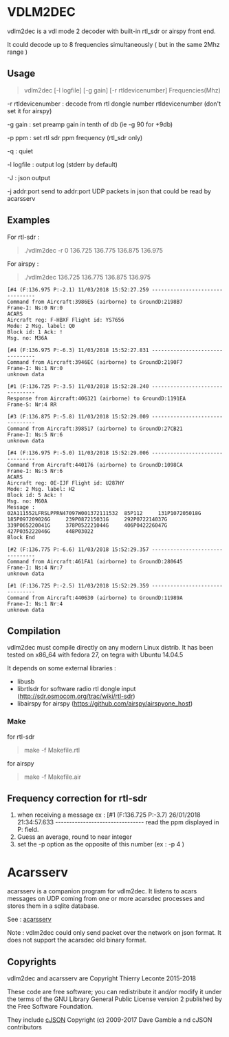 # VDLM2DEC
vdlm2dec is a vdl mode 2 decoder with built-in rtl_sdr or airspy front end.

It could decode up to 8 frequencies simultaneously ( but in the same 2Mhz range )

## Usage
> vdlm2dec  [-l logfile]  [-g gain] [-r rtldevicenumber]  Frequencies(Mhz)

 -r rtldevicenumber :	decode from rtl dongle number rtldevicenumber (don't set it for airspy)
 
 -g gain :		set preamp gain in tenth of db (ie -g 90 for +9db)

 -p ppm :		set rtl sdr ppm frequency (rtl_sdr only)

 -q :			quiet
 
 -l logfile :		output log (stderr by default)

 -J :			json output

 -j addr:port		send to addr:port UDP packets in json that could be read by acarsserv

 
## Examples
For rtl-sdr :
> ./vdlm2dec -r 0 136.725 136.775 136.875 136.975 

For airspy :
> ./vdlm2dec 136.725 136.775 136.875 136.975 

    [#4 (F:136.975 P:-2.1) 11/03/2018 15:52:27.259 --------------------------------
    Command from Aircraft:3986E5 (airborne) to GroundD:2198B7 
    Frame-I: Ns:0 Nr:0
    ACARS
    Aircraft reg: F-HBXF Flight id: YS7656
    Mode: 2 Msg. label: Q0
    Block id: 1 Ack: !
    Msg. no: M36A
    
    [#4 (F:136.975 P:-6.3) 11/03/2018 15:52:27.831 --------------------------------
    Command from Aircraft:3946EC (airborne) to GroundD:2190F7 
    Frame-I: Ns:1 Nr:0
    unknown data
    
    [#1 (F:136.725 P:-3.5) 11/03/2018 15:52:28.240 --------------------------------
    Response from Aircraft:406321 (airborne) to GroundD:1191EA 
    Frame-S: Nr:4 RR
    
    [#3 (F:136.875 P:-5.8) 11/03/2018 15:52:29.009 --------------------------------
    Command from Aircraft:398517 (airborne) to GroundD:27CB21 
    Frame-I: Ns:5 Nr:6
    unknown data
    
    [#4 (F:136.975 P:-5.0) 11/03/2018 15:52:29.006 --------------------------------
    Command from Aircraft:440176 (airborne) to GroundD:1098CA 
    Frame-I: Ns:5 Nr:6
    ACARS
    Aircraft reg: OE-IJF Flight id: U287HY
    Mode: 2 Msg. label: H2
    Block id: 5 Ack: !
    Msg. no: M60A
    Message :
    02A111552LFRSLPPRN47097W001372111532  85P112     131P107205018G     185P097209026G     239P087215031G     292P072214037G     339P065220041G     378P052221044G     406P042226047G     427P035222046G     448P03022
    Block End
    
    [#2 (F:136.775 P:-6.6) 11/03/2018 15:52:29.357 --------------------------------
    Command from Aircraft:461FA1 (airborne) to GroundD:280645 
    Frame-I: Ns:4 Nr:7
    unknown data

    [#1 (F:136.725 P:-2.5) 11/03/2018 15:52:29.359 --------------------------------
    Command from Aircraft:440630 (airborne) to GroundD:11989A 
    Frame-I: Ns:1 Nr:4
    unknown data

## Compilation
vdlm2dec must compile directly on any modern Linux distrib.
It has been tested on x86_64 with fedora 27, on tegra with Ubuntu 14.04.5 

It depends on some external libraries :
 * libusb
 * librtlsdr for software radio rtl dongle input (http://sdr.osmocom.org/trac/wiki/rtl-sdr)
 * libairspy for airspy (https://github.com/airspy/airspyone_host)

### Make
for rtl-sdr 

> make -f  Makefile.rtl

for airspy

> make -f Makefile.air

## Frequency correction for rtl-sdr
 1) when receiving a message ex :
     [#1 (F:136.725 P:-3.7) 26/01/2018 21:34:57.633 --------------------------------
  read the ppm displayed in P: field.
 2) Guess an average, round to near integer
 3) set the -p option as the opposite of this number (ex : -p 4 )

# Acarsserv

acarsserv is a companion program for vdlm2dec. It listens to acars messages on UDP coming from one or more acarsdec processes and stores them in a sqlite database.

See : [acarsserv](https://github.com/TLeconte/acarsserv)

Note : vdlm2dec could only send packet over the network on json format. It does not support the acarsdec old binary format.

## Copyrights 
vdlm2dec and acarsserv are Copyright Thierry Leconte 2015-2018

These code are free software; you can redistribute it and/or modify
it under the terms of the GNU Library General Public License version 2
published by the Free Software Foundation.

They include [cJSON](https://github.com/DaveGamble/cJSON) Copyright (c) 2009-2017 Dave Gamble a
nd cJSON contributors

